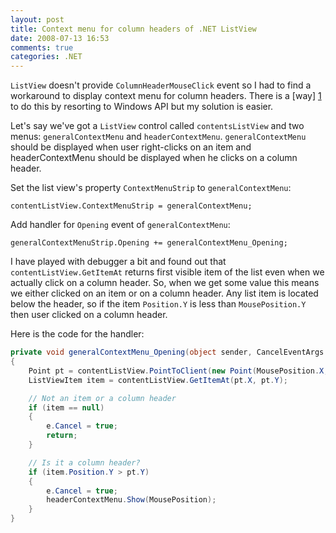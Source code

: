 ```yaml
---
layout: post
title: Context menu for column headers of .NET ListView
date: 2008-07-13 16:53
comments: true
categories: .NET
---
```


`ListView` doesn't provide `ColumnHeaderMouseClick` event so I had to find a workaround to display context menu for column headers. There is a [way] [1] to do this by resorting to Windows API but my solution is easier.

<!-- more -->

Let's say we've got a `ListView` control called `contentsListView` and two menus: `generalContextMenu` and `headerContextMenu`. `generalContextMenu` should be displayed when user right-clicks on an item and headerContextMenu should be displayed when he clicks on a column header.

Set the list view's property `ContextMenuStrip` to `generalContextMenu`:

	contentListView.ContextMenuStrip = generalContextMenu;

Add handler for `Opening` event of `generalContextMenu`:

	generalContextMenuStrip.Opening += generalContextMenu_Opening;

I have played with debugger a bit and found out that `contentListView.GetItemAt` returns first visible item of the list even when we actually click on a column header. So, when we get some value this means we either clicked on an item or on a column header. Any list item is located below the header, so if the item `Position.Y` is less than `MousePosition.Y` then user clicked on a column header.

Here is the code for the handler:

```Cs
private void generalContextMenu_Opening(object sender, CancelEventArgs e)
{
	Point pt = contentListView.PointToClient(new Point(MousePosition.X, MousePosition.Y));
	ListViewItem item = contentListView.GetItemAt(pt.X, pt.Y);

	// Not an item or a column header
	if (item == null)
	{
		e.Cancel = true;
		return;
	}

	// Is it a column header?
	if (item.Position.Y > pt.Y)
	{
		e.Cancel = true;
		headerContextMenu.Show(MousePosition);
	}
}
```

[1]: http://www.codeproject.com/Articles/23330/Handling-Right-Click-Events-in-ListView-Column-Hea "Handling Right-Click Events in ListView Column Headers"
